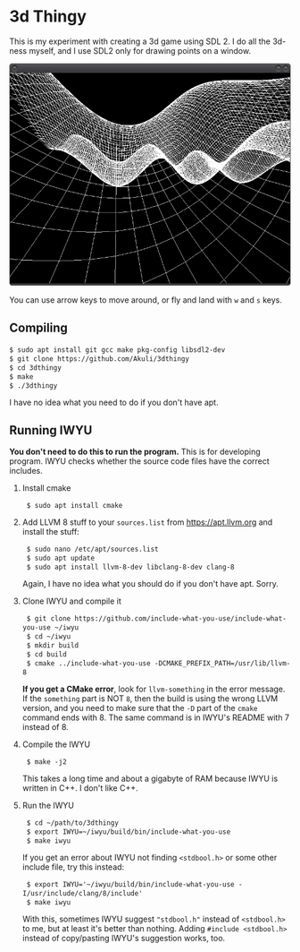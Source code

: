 # 3d Thingy

This is my experiment with creating a 3d game using SDL 2.
I do all the 3d-ness myself, and I use SDL2 only for drawing points on a window.

![here it is running](screenshot.png)

You can use arrow keys to move around, or fly and land with `w` and `s` keys.


## Compiling

    $ sudo apt install git gcc make pkg-config libsdl2-dev
    $ git clone https://github.com/Akuli/3dthingy
    $ cd 3dthingy
    $ make
    $ ./3dthingy

I have no idea what you need to do if you don't have apt.


## Running IWYU

**You don't need to do this to run the program.**
This is for developing program.
IWYU checks whether the source code files have the correct includes.

1. Install cmake

        $ sudo apt install cmake

2. Add LLVM 8 stuff to your `sources.list` from https://apt.llvm.org and
   install the stuff:

        $ sudo nano /etc/apt/sources.list
        $ sudo apt update
        $ sudo apt install llvm-8-dev libclang-8-dev clang-8

    Again, I have no idea what you should do if you don't have apt. Sorry.

3. Clone IWYU and compile it

        $ git clone https://github.com/include-what-you-use/include-what-you-use ~/iwyu
        $ cd ~/iwyu
        $ mkdir build
        $ cd build
        $ cmake ../include-what-you-use -DCMAKE_PREFIX_PATH=/usr/lib/llvm-8

    **If you get a CMake error**, look for `llvm-something` in the error
    message. If the `something` part is NOT `8`, then the build is using
    the wrong LLVM version, and you need to make sure that the `-D` part
    of the `cmake` command ends with 8. The same command is in IWYU's
    README with 7 instead of 8.

4. Compile the IWYU

        $ make -j2

    This takes a long time and about a gigabyte of RAM because IWYU is
    written in C++. I don't like C++.

5. Run the IWYU

        $ cd ~/path/to/3dthingy
        $ export IWYU=~/iwyu/build/bin/include-what-you-use
        $ make iwyu

    If you get an error about IWYU not finding `<stdbool.h>` or some
    other include file, try this instead:

        $ export IWYU='~/iwyu/build/bin/include-what-you-use -I/usr/include/clang/8/include'
        $ make iwyu

    With this, sometimes IWYU suggest `"stdbool.h"` instead of
    `<stdbool.h>` to me, but at least it's better than nothing. Adding
    `#include <stdbool.h>` instead of copy/pasting IWYU's suggestion
    works, too.
